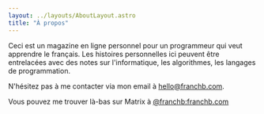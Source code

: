 ```yaml
---
layout: ../layouts/AboutLayout.astro
title: "À propos"
---
```


Ceci est un magazine en ligne personnel pour un programmeur qui veut apprendre le français. Les histoires personnelles ici peuvent être entrelacées avec des notes sur l'informatique, les algorithmes, les langages de programmation.

N'hésitez pas à me contacter via mon email à [hello@franchb.com](mailto:hello@franchb.com).

Vous pouvez me trouver là-bas sur Matrix à [@franchb:franchb.com](https://matrix.to/#/@franchb:franchb.com)
